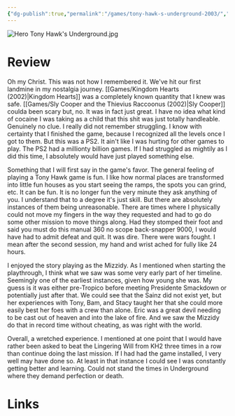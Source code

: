 ```yaml
---
{"dg-publish":true,"permalink":"/games/tony-hawk-s-underground-2003/","tags":["games","streamed"],"created":"2024-11-10","updated":"2025-08-22"}
---
```



![Hero Tony Hawk's Underground.jpg](/img/user/_sys/Attachments/Hero%20Tony%20Hawk's%20Underground.jpg)

# Review

Oh my Christ. This was not how I remembered it. We've hit our first landmine in my nostalgia journey. [[Games/Kingdom Hearts (2002)\|Kingdom Hearts]] was a completely known quantity that I knew was safe. [[Games/Sly Cooper and the Thievius Raccoonus (2002)\|Sly Cooper]] coulda been scary but, no. It was in fact just great. I have no idea what kind of cocaine I was taking as a child that this shit was just totally handleable. Genuinely no clue. I really did not remember struggling. I know with certainty that I finished the game, because I recognized all the levels once I got to them. But this was a PS2. It ain't like I was hurting for other games to play. The PS2 had a millionty billion games. If I had struggled as mightily as I did this time, I absolutely would have just played something else.

Something that I will first say in the game's favor. The general feeling of playing a Tony Hawk game is fun. I like how normal places are transformed into little fun houses as you start seeing the ramps, the spots you can grind, etc. It can be fun. It is no longer fun the very minute they ask anything of you. I understand that to a degree it's just skill. But there are absolutely instances of them being unreasonable. There are times where I physically could not move my fingers in the way they requested and had to go do some other mission to move things along. Had they stomped their foot and said you must do this manual 360 no scope back-snapper 9000, I would have had to admit defeat and quit. It was dire. There were wars fought. I mean after the second session, my hand and wrist ached for fully like 24 hours.

I enjoyed the story playing as the Mizzidy. As I mentioned when starting the playthrough, I think what we saw was some very early part of her timeline. Seemingly one of the earliest instances, given how young she was. My guess is it was either pre-Tropico before meeting Presidente Smackdown or potentially just after that. We could see that the Sainz did not exist yet, but her experiences with Tony, Bam, and Stacy taught her that she could more easily best her foes with a crew than alone. Eric was a great devil needing to be cast out of heaven and into the lake of fire. And we saw the Mizzidy do that in record time without cheating, as was right with the world.

Overall, a wretched experience. I mentioned at one point that I would have rather been asked to beat the Lingering Will from KH2 three times in a row than continue doing the last mission. If I had had the game installed, I very well may have done so. At least in that instance I could see I was constantly getting better and learning. Could not stand the times in Underground where they demand perfection or death.

# Links
